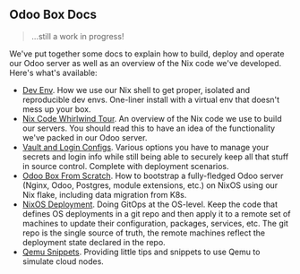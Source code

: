 Odoo Box Docs
-------------
> ...still a work in progress!

We've put together some docs to explain how to build, deploy and
operate our Odoo server as well as an overview of the Nix code we've
developed. Here's what's available:

- [Dev Env][dev]. How we use our Nix shell to get proper, isolated
  and reproducible dev envs. One-liner install with a virtual env
  that doesn't mess up your box.
- [Nix Code Whirlwind Tour][tour]. An overview of the Nix code we
  use to build our servers. You should read this to have an idea
  of the functionality we've packed in our Odoo server.
- [Vault and Login Configs][vault]. Various options you have to
  manage your secrets and login info while still being able to
  securely keep all that stuff in source control. Complete with
  deployment scenarios.
- [Odoo Box From Scratch][boot]. How to bootstrap a fully-fledged
  Odoo server (Nginx, Odoo, Postgres, module extensions, etc.) on
  NixOS using our Nix flake, including data migration from K8s.
- [NixOS Deployment][deploy]. Doing GitOps at the OS-level. Keep
  the code that defines OS deployments in a git repo and then apply
  it to a remote set of machines to update their configuration,
  packages, services, etc. The git repo is the single source of
  truth, the remote machines reflect the deployment state declared
  in the repo.
- [Qemu Snippets][qemu]. Providing little tips and snippets to use
  Qemu to simulate cloud nodes.




[boot]: ./bootstrap/README.md
[deploy]: ./os-deployment.md
[dev]: ./dev-env.md
[qemu]: ./qemu.md
[tour]: ./nix-code-overview.md
[vault]: ./vault-n-login/README.md
